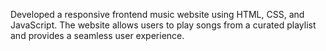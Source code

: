 Developed a responsive frontend music website using HTML, CSS, and JavaScript. The website allows users to play songs from a curated playlist and provides a seamless user experience.
